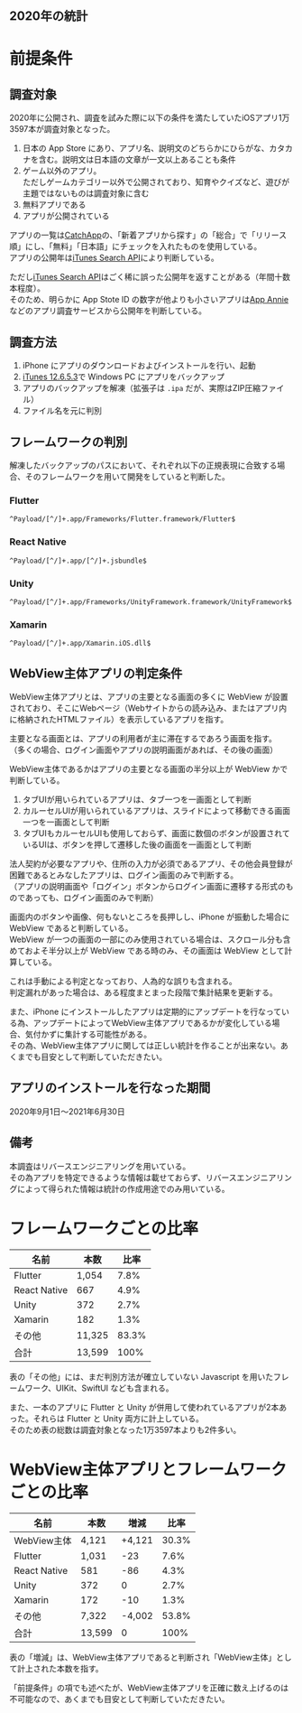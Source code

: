 2020年の統計
----

# 前提条件

## 調査対象
2020年に公開され、調査を試みた際に以下の条件を満たしていたiOSアプリ1万3597本が調査対象となった。
1. 日本の App Store にあり、アプリ名、説明文のどちらかにひらがな、カタカナを含む。説明文は日本語の文章が一文以上あることも条件
2. ゲーム以外のアプリ。  
ただしゲームカテゴリー以外で公開されており、知育やクイズなど、遊びが主題ではないものは調査対象に含む
3. 無料アプリである
4. アプリが公開されている

アプリの一覧は[CatchApp](https://catchapp.net)の、「新着アプリから探す」の「総合」で「リリース順」にし、「無料」「日本語」にチェックを入れたものを使用している。  
アプリの公開年は[iTunes Search API](https://developer.apple.com/library/archive/documentation/AudioVideo/Conceptual/iTuneSearchAPI/index.html)により判断している。

ただし[iTunes Search API](https://developer.apple.com/library/archive/documentation/AudioVideo/Conceptual/iTuneSearchAPI/index.html)はごく稀に誤った公開年を返すことがある（年間十数本程度）。  
そのため、明らかに App Stote ID の数字が他よりも小さいアプリは[App Annie](https://www.appannie.com/jp/)などのアプリ調査サービスから公開年を判断している。

## 調査方法
1. iPhone にアプリのダウンロードおよびインストールを行い、起動
2. [iTunes 12.6.5.3](https://support.apple.com/en-us/HT208079)で Windows PC にアプリをバックアップ
3. アプリのバックアップを解凍（拡張子は `.ipa` だが、実際はZIP圧縮ファイル）
4. ファイル名を元に判別

## フレームワークの判別
解凍したバックアップのパスにおいて、それぞれ以下の正規表現に合致する場合、そのフレームワークを用いて開発をしていると判断した。

### Flutter
`^Payload/[^/]+.app/Frameworks/Flutter.framework/Flutter$`

### React Native
`^Payload/[^/]+.app/[^/]+.jsbundle$`

### Unity
`^Payload/[^/]+.app/Frameworks/UnityFramework.framework/UnityFramework$`

### Xamarin
`^Payload/[^/]+.app/Xamarin.iOS.dll$`

## WebView主体アプリの判定条件
WebView主体アプリとは、アプリの主要となる画面の多くに WebView が設置されており、そこにWebページ（Webサイトからの読み込み、またはアプリ内に格納されたHTMLファイル）を表示しているアプリを指す。

主要となる画面とは、アプリの利用者が主に滞在するであろう画面を指す。  
（多くの場合、ログイン画面やアプリの説明画面があれば、その後の画面）

WebView主体であるかはアプリの主要となる画面の半分以上が WebView かで判断している。  
1. タブUIが用いられているアプリは、タブ一つを一画面として判断
2. カルーセルUIが用いられているアプリは、スライドによって移動できる画面一つを一画面として判断
3. タブUIもカルーセルUIも使用しておらず、画面に数個のボタンが設置されているUIは、ボタンを押して遷移した後の画面を一画面として判断

法人契約が必要なアプリや、住所の入力が必須であるアプリ、その他会員登録が困難であるとみなしたアプリは、ログイン画面のみで判断する。  
（アプリの説明画面や「ログイン」ボタンからログイン画面に遷移する形式のものであっても、ログイン画面のみで判断）

画面内のボタンや画像、何もないところを長押しし、iPhone が振動した場合に WebView であると判断している。  
WebView が一つの画面の一部にのみ使用されている場合は、スクロール分も含めておよそ半分以上が WebView である時のみ、その画面は WebView として計算している。

これは手動による判定となっており、人為的な誤りも含まれる。  
判定漏れがあった場合は、ある程度まとまった段階で集計結果を更新する。

また、iPhone にインストールしたアプリは定期的にアップデートを行なっている為、アップデートによってWebView主体アプリであるかが変化している場合、気付かずに集計する可能性がある。  
その為、WebView主体アプリに関しては正しい統計を作ることが出来ない。あくまでも目安として判断していただきたい。

## アプリのインストールを行なった期間
2020年9月1日〜2021年6月30日

## 備考
本調査はリバースエンジニアリングを用いている。  
その為アプリを特定できるような情報は載せておらず、リバースエンジニアリングによって得られた情報は統計の作成用途でのみ用いている。

# フレームワークごとの比率
| 名前 | 本数 | 比率 |
| --- | --- | --- |
| Flutter | 1,054 | 7.8% |
| React Native | 667 | 4.9% |
| Unity | 372 | 2.7% |
| Xamarin | 182 | 1.3% |
| その他 | 11,325 | 83.3% |
| 合計 | 13,599 | 100% |

表の「その他」には、まだ判別方法が確立していない Javascript を用いたフレームワーク、UIKit、SwiftUI なども含まれる。

また、一本のアプリに Flutter と Unity が併用して使われているアプリが2本あった。それらは Flutter と Unity 両方に計上している。  
そのため表の総数は調査対象となった1万3597本よりも2件多い。

# WebView主体アプリとフレームワークごとの比率

| 名前 | 本数 | 増減 | 比率 |
| --- | --- | --- | --- |
| WebView主体 | 4,121 | +4,121 | 30.3% |
| Flutter | 1,031 | -23 | 7.6% |
| React Native | 581 | -86 | 4.3% |
| Unity | 372 | 0 | 2.7% |
| Xamarin | 172 | -10 | 1.3% |
| その他 | 7,322 | -4,002 | 53.8% |
| 合計 | 13,599 | 0 | 100% |

表の「増減」は、WebView主体アプリであると判断され「WebView主体」として計上された本数を指す。

「前提条件」の項でも述べたが、WebView主体アプリを正確に数え上げるのは不可能なので、あくまでも目安として判断していただきたい。
